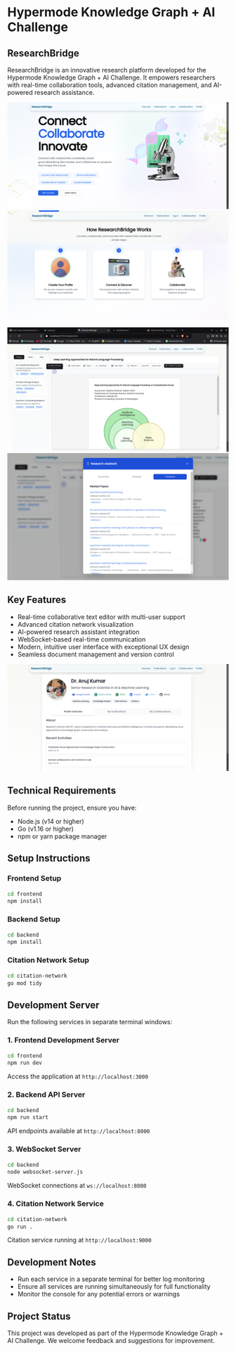 # Hypermode Knowledge Graph + AI Challenge

## ResearchBridge

ResearchBridge is an innovative research platform developed for the Hypermode Knowledge Graph + AI Challenge. It empowers researchers with real-time collaboration tools, advanced citation management, and AI-powered research assistance.

![Project Screenshot](image.png)
![how it works](image-1.png)

![Collaborative text editor](image-3.png)
![AI-powered research assistant integrated with modus](image-4.png)
## Key Features

- Real-time collaborative text editor with multi-user support
- Advanced citation network visualization
- AI-powered research assistant integration
- WebSocket-based real-time communication
- Modern, intuitive user interface with exceptional UX design
- Seamless document management and version control

![profile page](image-2.png)

## Technical Requirements

Before running the project, ensure you have:
- Node.js (v14 or higher)
- Go (v1.16 or higher)
- npm or yarn package manager

## Setup Instructions

### Frontend Setup
```bash
cd frontend
npm install
```

### Backend Setup
```bash
cd backend
npm install
```

### Citation Network Setup
```bash
cd citation-network
go mod tidy
```

## Development Server

Run the following services in separate terminal windows:

### 1. Frontend Development Server
```bash
cd frontend
npm run dev
```
Access the application at `http://localhost:3000`

### 2. Backend API Server
```bash
cd backend
npm run start
```
API endpoints available at `http://localhost:8000`

### 3. WebSocket Server
```bash
cd backend
node websocket-server.js
```
WebSocket connections at `ws://localhost:8080`

### 4. Citation Network Service
```bash
cd citation-network
go run .
```
Citation service running at `http://localhost:9000`

## Development Notes
- Run each service in a separate terminal for better log monitoring
- Ensure all services are running simultaneously for full functionality
- Monitor the console for any potential errors or warnings

## Project Status
This project was developed as part of the Hypermode Knowledge Graph + AI Challenge. We welcome feedback and suggestions for improvement.